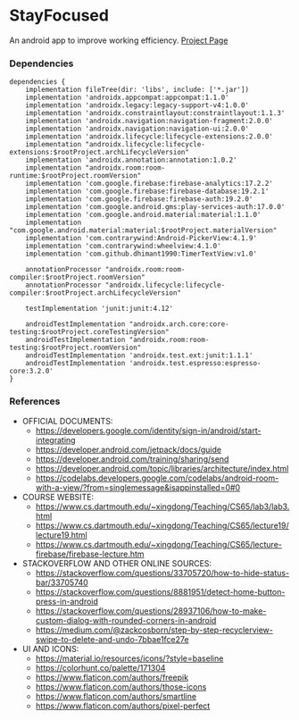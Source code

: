 # StayFocused
An android app to improve working efficiency.
[Project Page](https://home.cs.dartmouth.edu/~pengze/stayfocused/)

### Dependencies
```
dependencies {
    implementation fileTree(dir: 'libs', include: ['*.jar'])
    implementation 'androidx.appcompat:appcompat:1.1.0'
    implementation 'androidx.legacy:legacy-support-v4:1.0.0'
    implementation 'androidx.constraintlayout:constraintlayout:1.1.3'
    implementation 'androidx.navigation:navigation-fragment:2.0.0'
    implementation 'androidx.navigation:navigation-ui:2.0.0'
    implementation 'androidx.lifecycle:lifecycle-extensions:2.0.0'
    implementation "androidx.lifecycle:lifecycle-extensions:$rootProject.archLifecycleVersion"
    implementation 'androidx.annotation:annotation:1.0.2'
    implementation "androidx.room:room-runtime:$rootProject.roomVersion"
    implementation 'com.google.firebase:firebase-analytics:17.2.2'
    implementation 'com.google.firebase:firebase-database:19.2.1'
    implementation 'com.google.firebase:firebase-auth:19.2.0'
    implementation 'com.google.android.gms:play-services-auth:17.0.0'
    implementation 'com.google.android.material:material:1.1.0'
    implementation "com.google.android.material:material:$rootProject.materialVersion"
    implementation 'com.contrarywind:Android-PickerView:4.1.9'
    implementation 'com.contrarywind:wheelview:4.1.0'
    implementation 'com.github.dhimant1990:TimerTextView:v1.0'
    
    annotationProcessor "androidx.room:room-compiler:$rootProject.roomVersion"
    annotationProcessor "androidx.lifecycle:lifecycle-compiler:$rootProject.archLifecycleVersion"
    
    testImplementation 'junit:junit:4.12'
    
    androidTestImplementation "androidx.arch.core:core-testing:$rootProject.coreTestingVersion"
    androidTestImplementation "androidx.room:room-testing:$rootProject.roomVersion"
    androidTestImplementation 'androidx.test.ext:junit:1.1.1'
    androidTestImplementation 'androidx.test.espresso:espresso-core:3.2.0'
}
```
### References
- OFFICIAL DOCUMENTS:
	- https://developers.google.com/identity/sign-in/android/start-integrating
	- https://developer.android.com/jetpack/docs/guide
	- https://developer.android.com/training/sharing/send
	- https://developer.android.com/topic/libraries/architecture/index.html
	- https://codelabs.developers.google.com/codelabs/android-room-with-a-view/?from=singlemessage&isappinstalled=0#0
- COURSE WEBSITE:
	- https://www.cs.dartmouth.edu/~xingdong/Teaching/CS65/lab3/lab3.html
	- https://www.cs.dartmouth.edu/~xingdong/Teaching/CS65/lecture19/lecture19.html
	- https://www.cs.dartmouth.edu/~xingdong/Teaching/CS65/lecture-firebase/firebase-lecture.htm
- STACKOVERFLOW AND OTHER ONLINE SOURCES:
	- https://stackoverflow.com/questions/33705720/how-to-hide-status-bar/33705740
	- https://stackoverflow.com/questions/8881951/detect-home-button-press-in-android
	- https://stackoverflow.com/questions/28937106/how-to-make-custom-dialog-with-rounded-corners-in-android
	- https://medium.com/@zackcosborn/step-by-step-recyclerview-swipe-to-delete-and-undo-7bbae1fce27e
- UI AND ICONS:
	- https://material.io/resources/icons/?style=baseline
	- https://colorhunt.co/palette/171304
	- https://www.flaticon.com/authors/freepik
	- https://www.flaticon.com/authors/those-icons
	- https://www.flaticon.com/authors/smartline
	- https://www.flaticon.com/authors/pixel-perfect
